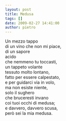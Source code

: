 ```yaml
---
layout: post
title: Medusa
tags: []
date: 2009-02-27 14:41:00
author: pietro
---
```

Un mezzo tappo<br/>di un vino che non mi piace,<br/>di un sapore<br/>acido<br/>che nemmeno tu toccasti,<br/>un tappeto volante<br/>tessuto molto lontano,<br/>fatto per essere calpestato,<br/>e per guidarci via in volo,<br/>ma non esiste niente,<br/>solo il sughero<br/>che bruceresti invano<br/>coi tuoi occhi di medusa;<br/>e davvero, davvero scusa,<br/>però sei la mia medusa.
